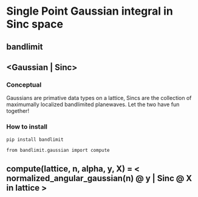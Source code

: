 # Single Point Gaussian integral in Sinc space
## bandlimit

## <Gaussian | Sinc>

### Conceptual

Gaussians are primative data types on a lattice, Sincs are the collection of maximumally localized bandlimited planewaves.
Let the two have fun together!

### How to install

`pip install bandlimit`

`from bandlimit.gaussian import compute`

## compute(lattice, n, alpha, y, X)  = < normalized_angular_gaussian(n) @ y | Sinc @ X in lattice >

